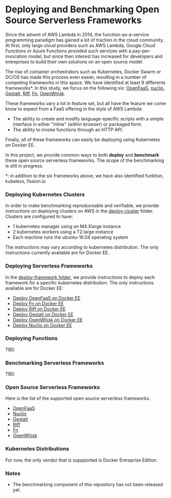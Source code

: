 # Deploying and Benchmarking Open Source Serverless Frameworks

Since the advent of AWS Lambda in 2014, the function-as-a-service programming paradigm has gained a lot of traction in the cloud community. At first, only large cloud providers such as AWS Lambda, Google Cloud Functions or Azure Functions provided such services with a pay-per-invocation model, but since then interest has increased for developers and entreprises to build their own solutions on an open source model.

The rise of container orchestrators such as Kubernetes, Docker Swarm or DC/OS has made this process even easier, resulting in a number of competing frameworks in this space. We have identified at least 9 differents frameworks*. In this study, we focus on the following six: [OpenFaaS](https://github.com/openfaas), [nuclio](https://github.com/nuclio/nuclio), [Gestalt](http://www.galacticfog.com/product/), [Riff](https://github.com/projectriff/riff), [Fn](https://github.com/fnproject/fn), [OpenWhisk](https://openwhisk.apache.org/).

These frameworks vary a lot in feature set, but all have the feature we come know to expect from a FaaS offering in the style of AWS Lambda:

 - The ability to create and modify language-specific scripts with a simple interface in either "inline" (within browser) or packaged form.
 - The ability to invoke functions through an HTTP API.

Finally, all of these frameworks can easily be deploying using Kubernetes on Docker EE.

In this project, we provide common ways to both **deploy** and **benchmark** these open source serverless frameworks. The scope of the benchmarking is still in progress.

*: in addition to the six frameworks above, we have also identified funktion, kubeless, fission.io

### Deploying Kubernetes Clusters

In order to make benchmarking reproduceable and verifiable, we provide instructions on deploying clusters on AWS in the [deploy-cluster](https://github.com/docker/serverlessbenchmark/tree/master/deploy-cluster/docker-ee/README.md) folder. Clusters are configured to have:

 - 1 kubernetes manager using an M4.Xlarge instance
 - 2 kubernetes workers using a T2.large instance
 - Each machine runs the ubuntu-16.04 operating system

The instructions may vary according to kubernetes distribution. The only instructions currently available are for Docker EE.

### Deploying Serverless Frameworks

In the [deploy-framework folder](https://github.com/docker/serverlessbenchmark/tree/master/deploy-framework), we provide instructions to deploy each framework for a specific kubernetes distribution. The only instructions available are for Docker EE:

 - [Deploy OpenFaaS on Docker EE](https://github.com/docker/serverlessbenchmark/tree/master/deploy-framework/docker-ee/openfaas)
 - [Deploy Fn on Docker EE](https://github.com/docker/serverlessbenchmark/tree/master/deploy-framework/docker-ee/fn)
 - [Deploy Riff on Docker EE](https://github.com/docker/serverlessbenchmark/tree/master/deploy-framework/docker-ee/riff)
 - [Deploy Gestalt on Docker EE](https://github.com/docker/serverlessbenchmark/tree/master/deploy-framework/docker-ee/gestalt)
 - [Deploy OpenWhisk on Docker EE](https://github.com/docker/serverlessbenchmark/tree/master/deploy-framework/docker-ee/openwhisk)
 - [Deploy Nuclio on Docker EE](https://github.com/docker/serverlessbenchmark/tree/master/deploy-framework/docker-ee/nuclio)

### Deploying Functions

TBD

### Benchmarking Serverless Frameworks

TBD

### Open Source Serverless Frameworks

Here is the list of the supported open source serverless frameworks.

 - [OpenFaaS](https://github.com/openfaas)
 - [Nuclio](https://github.com/nuclio/nuclio)
 - [Gestalt](http://www.galacticfog.com/product/)
 - [Riff](https://github.com/projectriff/riff)
 - [Fn](https://github.com/fnproject/fn)
 - [OpenWhisk](https://openwhisk.apache.org/)

### Kubernetes Distributions

For now, the only vendor that is suppported is Docker Entreprise Edition.

### Notes

 - The benchmarking component of this repository has not been released yet.
